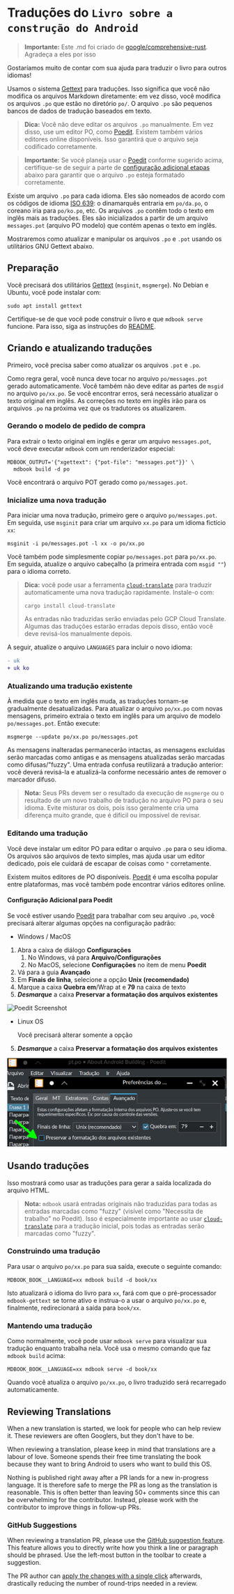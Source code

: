 # Traduções do `Livro sobre a construção do Android`

> **Importante:**
> Este .md foi criado de [google/comprehensive-rust](https://github.com/google/comprehensive-rust/blob/main/TRANSLATIONS.md).
> Agradeça a eles por isso

Gostaríamos muito de contar com sua ajuda para traduzir o livro para outros idiomas! 

Usamos o sistema [Gettext] para traduções. Isso significa que você não modifica os arquivos Markdown diretamente:
em vez disso, você modifica os arquivos `.po` que estão no diretório `po/`. O arquivo `.po` são pequenos bancos de dados de 
tradução baseados em texto.

> **Dica:** Você não deve editar os arquivos `.po` manualmente. Em vez disso, use um editor PO, como [Poedit](https://poedit.net/).
> Existem também vários editores online disponíveis. Isso garantirá que o arquivo seja codificado corretamente.

> **Importante:** Se você planeja usar o [Poedit](https://poedit.net/) conforme sugerido acima, certifique-se de seguir a parte de
> [configuração adicional etapas](#Additional-Configuration-Steps-for-Poedit) abaixo para garantir que o arquivo `.po` esteja
> formatado corretamente.

Existe um arquivo `.po` para cada idioma. Eles são nomeados de acordo com os códigos de idioma [ISO 639]: o dinamarquês entraria 
em `po/da.po`, o coreano iria para `po/ko.po`, etc. Os arquivos `.po` contêm todo o texto em inglês mais as traduções. Eles são 
inicializados a partir de um arquivo `messages.pot` (arquivo PO modelo) que contém apenas o texto em inglês.

Mostraremos como atualizar e manipular os arquivos `.po` e `.pot` usando os utilitários GNU Gettext abaixo.

[Gettext]: https://www.gnu.org/software/gettext/manual/html_node/index.html
[ISO 639]: https://en.wikipedia.org/wiki/List_of_ISO_639-1_codes

## Preparação

Você precisará dos utilitários [Gettext] (`msginit`, `msgmerge`). No Debian e Ubuntu, você pode instalar com:

```shell
sudo apt install gettext
```

Certifique-se de que você pode construir o livro e que `mdbook serve` funcione. Para isso, siga as instruções do [README](README.md).

## Criando e atualizando traduções

Primeiro, você precisa saber como atualizar os arquivos `.pot` e `.po`.

Como regra geral, você nunca deve tocar no arquivo `po/messages.pot` gerado automaticamente. Você também não deve editar as partes 
de `msgid` no arquivo `po/xx.po`. Se você encontrar erros, será necessário atualizar o texto original em inglês. As correções no texto 
em inglês irão para os arquivos `.po` na próxima vez que os tradutores os atualizarem.

### Gerando o modelo de pedido de compra

Para extrair o texto original em inglês e gerar um arquivo `messages.pot`, você deve executar `mdbook` com um renderizador especial:

```shell
MDBOOK_OUTPUT='{"xgettext": {"pot-file": "messages.pot"}}' \
  mdbook build -d po
```

Você encontrará o arquivo POT gerado como `po/messages.pot`.

### Inicialize uma nova tradução

Para iniciar uma nova tradução, primeiro gere o arquivo `po/messages.pot`. Em seguida, use `msginit` para criar um arquivo `xx.po`
para um idioma fictício `xx`:

```shell
msginit -i po/messages.pot -l xx -o po/xx.po
```

Você também pode simplesmente copiar `po/messages.pot` para `po/xx.po`. Em seguida, atualize o arquivo cabeçalho (a primeira entrada
com `msgid ""`) para o idioma correto.

> **Dica:** você pode usar a ferramenta [`cloud-translate`](https://github.com/mgeisler/cloud-translate) para traduzir
> automaticamente uma nova tradução rapidamente. Instale-o com:
>
> ```shell
> cargo install cloud-translate
> ```
>
> As entradas não traduzidas serão enviadas pelo GCP Cloud Translate. Algumas das traduções estarão erradas depois disso, então
> você deve revisá-los manualmente depois.

A seguir, atualize o arquivo `LANGUAGES` para incluir o novo idioma:

```diff
- uk
+ uk ko
```

### Atualizando uma tradução existente

À medida que o texto em inglês muda, as traduções tornam-se gradualmente desatualizadas. Para atualizar o arquivo `po/xx.po` com 
novas mensagens, primeiro extraia o texto em inglês para um arquivo de modelo `po/messages.pot`. Então execute:

```shell
msgmerge --update po/xx.po po/messages.pot
```

As mensagens inalteradas permanecerão intactas, as mensagens excluídas serão marcadas como antigas e as mensagens atualizadas serão 
marcadas como difusas/"fuzzy". Uma entrada confusa reutilizará a tradução anterior: você deverá revisá-la e atualizá-la conforme 
necessário antes de remover o marcador difuso.

> **Nota:** Seus PRs devem ser o resultado da execução de `msgmerge` ou o resultado de um novo trabalho de tradução no arquivo PO
> para o seu idioma. Evite misturar os dois, pois isso geralmente cria uma diferença muito grande, que é difícil ou impossível de revisar.

### Editando uma tradução

Você deve instalar um editor PO para editar o arquivo `.po` para o seu idioma. Os arquivos são arquivos de texto simples, mas ajuda usar 
um editor dedicado, pois ele cuidará de escapar de coisas como `"` corretamente.

Existem muitos editores de PO disponíveis. [Poedit](https://poedit.net/) é uma escolha popular entre plataformas, mas você também pode 
encontrar vários editores online.

#### Configuração Adicional para Poedit

Se você estiver usando [Poedit](https://poedit.net/) para trabalhar com seu arquivo `.po`, você precisará alterar algumas opções na
configuração padrão:
 * Windows / MacOS
1. Abra a caixa de diálogo **Configurações**
   1. No Windows, vá para **Arquivo/Configurações**
   1. No MacOS, selecione **Configurações** no item de menu **Poedit**
1. Vá para a guia **Avançado**
1. Em **Finais de linha**, selecione a opção **Unix (recomendado)**
1. Marque a caixa **Quebra em**/Wrap at e **79** na caixa de texto
1. _**Desmarque**_ a caixa **Preservar a formatação dos arquivos existentes**

![Poedit Screenshot](src/images/poedit-screenshot.png)

 * Linux OS

   Você precisará alterar somente a opção
5. _**Desmarque**_ a caixa **Preservar a formatação dos arquivos existentes**

![Poedit SS Linux](src/images/poedit-screenshot1BR.png)

## Usando traduções

Isso mostrará como usar as traduções para gerar a saída localizada do arquivo HTML.

> **Nota:** `mdbook` usará entradas originais não traduzidas para todas as entradas marcadas como "fuzzy" (visível como "Necessita de
> trabalho" no Poedit). Isso é especialmente importante ao usar [`cloud-translate`](https://github.com/mgeisler/cloud-translate) para
> a tradução inicial, pois todas as entradas serão marcadas como "fuzzy".

### Construindo uma tradução

Para usar o arquivo `po/xx.po` para sua saída, execute o seguinte comando:

```shell
MDBOOK_BOOK__LANGUAGE=xx mdbook build -d book/xx
```

Isto atualizará o idioma do livro para `xx`, fará com que o pré-processador `mdbook-gettext` se torne ativo e instrua-o a usar
o arquivo `po/xx.po` e, finalmente, redirecionará a saída para `book/xx`.

### Mantendo uma tradução

Como normalmente, você pode usar `mdbook serve` para visualizar sua tradução enquanto trabalha nela. Você usa o mesmo comando que 
faz `mdbook build` acima:

```shell
MDBOOK_BOOK__LANGUAGE=xx mdbook serve -d book/xx
```

Quando você atualiza o arquivo `po/xx.po`, o livro traduzido será recarregado automaticamente.

## Reviewing Translations

When a new translation is started, we look for people who can help review it. These reviewers are often Googlers, but 
they don't have to be.

When reviewing a translation, please keep in mind that translations are a labour of love. Someone spends their free time 
translating the book because they want to bring Android to users who want to build this OS.

Nothing is published right away after a PR lands for a new in-progress language. It is therefore safe to merge the PR as 
long as the translation is reasonable. This is often better than leaving 50+ comments since this can be overwhelming
for the contributor. Instead, please work with the contributor to improve things in follow-up PRs.

### GitHub Suggestions

When reviewing a translation PR, please use the
[GitHub suggestion feature](https://docs.github.com/en/pull-requests/collaborating-with-pull-requests/reviewing-changes-in-pull-requests/commenting-on-a-pull-request).
This feature allows you to directly write how you think a line or paragraph should be phrased. Use the left-most button 
in the toolbar to create a suggestion.

The PR author can
[apply the changes with a single click](https://docs.github.com/en/pull-requests/collaborating-with-pull-requests/reviewing-changes-in-pull-requests/incorporating-feedback-in-your-pull-request)
afterwards, drastically reducing the number of round-trips needed in a review.
